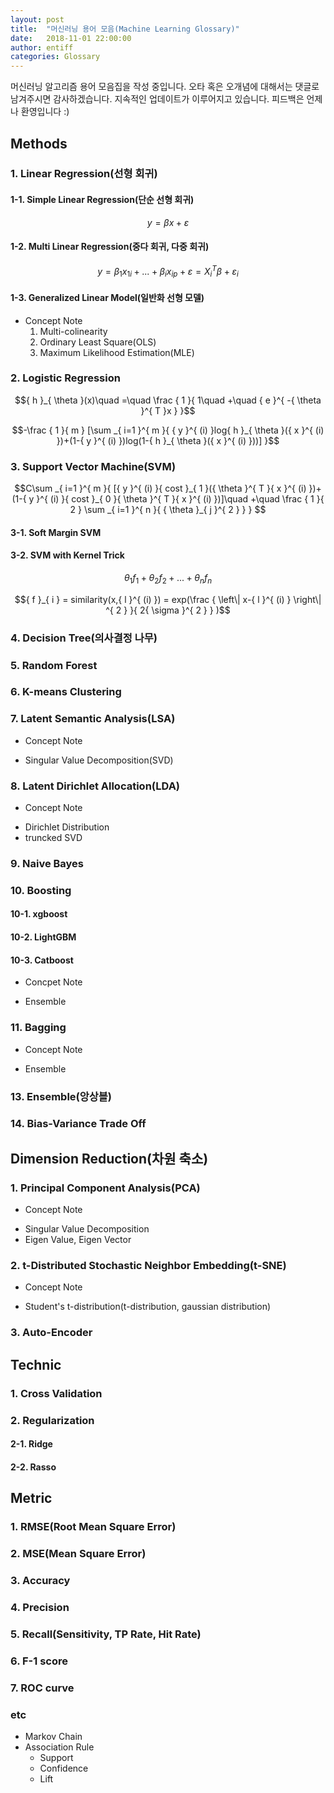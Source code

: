 ```yaml
---
layout: post
title:  "머신러닝 용어 모음(Machine Learning Glossary)"
date:   2018-11-01 22:00:00
author: entiff
categories: Glossary
---
```


머신러닝 알고리즘 용어 모음집을 작성 중입니다. 오타 혹은 오개념에 대해서는 댓글로 남겨주시면 감사하겠습니다.
지속적인 업데이트가 이루어지고 있습니다. 피드백은 언제나 환영입니다 :)

## Methods

### 1. Linear Regression(선형 회귀)

#### 1-1. Simple Linear Regression(단순 선형 회귀)

$$ y = \beta x + \varepsilon $$

#### 1-2. Multi Linear Regression(중다 회귀, 다중 회귀)

$$ y = { \beta  }_{ 1 }{ x }_{ 1i } + ... + { \beta  }_{ i }{ x }_{ ip } + \varepsilon = { X }_{ i }^{ T }\beta + { \varepsilon  }_{ i } $$

#### 1-3. Generalized Linear Model(일반화 선형 모델)

* Concept Note
  1. Multi-colinearity
  2. Ordinary Least Square(OLS)
  3. Maximum Likelihood Estimation(MLE)

### 2. Logistic Regression

$${ h }_{ \theta  }(x)\quad =\quad \frac { 1 }{ 1\quad +\quad { e }^{ -{ \theta  }^{ T }x } }$$

$$-\frac { 1 }{ m } [\sum _{ i=1 }^{ m }{ { y }^{ (i) }log{ h }_{ \theta  }({ x }^{ (i) })+(1-{ y }^{ (i) })log(1-{ h }_{ \theta  }({ x }^{ (i) }))] }$$

### 3. Support Vector Machine(SVM)

$$C\sum _{ i=1 }^{ m }{ [{ y }^{ (i) }{ cost }_{ 1 }({ \theta  }^{ T }{ x }^{ (i) })+(1-{ y }^{ (i) }{ cost }_{ 0 }{ \theta  }^{ T }{ x }^{ (i) })]\quad +\quad \frac { 1 }{ 2 } \sum _{ i=1 }^{ n }{ { \theta  }_{ j }^{ 2 } }  } $$

#### 3-1. Soft Margin SVM

#### 3-2. SVM with Kernel Trick

$${ \theta  }_{ 1 }{ f }_{ 1 }+{ \theta  }_{ 2 }{ f }_{ 2 }+...+{ \theta  }_{ n }{ f }_{ n }$$

$${ f }_{ i } = similarity(x,{ l }^{ (i) }) = exp(\frac { \left\| x-{ l }^{ (i) } \right\| ^{ 2 } }{ 2{ \sigma  }^{ 2 } } )$$

### 4. Decision Tree(의사결정 나무)

### 5. Random Forest

### 6. K-means Clustering

### 7. Latent Semantic Analysis(LSA)

* Concept Note
 - Singular Value Decomposition(SVD)

### 8. Latent Dirichlet Allocation(LDA)

* Concept Note
 - Dirichlet Distribution
 - truncked SVD

### 9. Naive Bayes

### 10. Boosting

#### 10-1. xgboost
#### 10-2. LightGBM
#### 10-3. Catboost

* Concpet Note
 - Ensemble

### 11. Bagging

* Concept Note
 - Ensemble

### 13. Ensemble(앙상블)

### 14. Bias-Variance Trade Off

## Dimension Reduction(차원 축소)

### 1. Principal Component Analysis(PCA)

* Concept Note
 - Singular Value Decomposition
 - Eigen Value, Eigen Vector

### 2. t-Distributed Stochastic Neighbor Embedding(t-SNE)

* Concept Note
 - Student's t-distribution(t-distribution, gaussian distribution)

### 3. Auto-Encoder

## Technic

### 1. Cross Validation

### 2. Regularization

#### 2-1. Ridge

#### 2-2. Rasso

## Metric

### 1. RMSE(Root Mean Square Error)

### 2. MSE(Mean Square Error)

### 3. Accuracy

### 4. Precision

### 5. Recall(Sensitivity, TP Rate, Hit Rate)

### 6. F-1 score

### 7. ROC curve

### etc
- Markov Chain
- Association Rule
  - Support
  - Confidence
  - Lift
